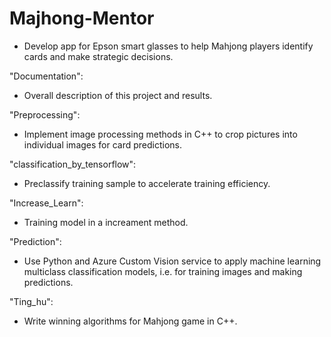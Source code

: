# Majhong-Mentor
*	Develop app for Epson smart glasses to help Mahjong players identify cards and make strategic decisions.

"Documentation":</br>
* Overall description of this project and results.

"Preprocessing":</br>
*	Implement image processing methods in C++ to crop pictures into individual images for card predictions.

"classification_by_tensorflow":</br>
* Preclassify training sample to accelerate training efficiency.

"Increase_Learn":</br>
* Training model in a increament method.

"Prediction":</br>
*	Use Python and Azure Custom Vision service to apply machine learning multiclass classification models, i.e. for training images and making predictions.

"Ting_hu":</br>
*	Write winning algorithms for Mahjong game in C++.

